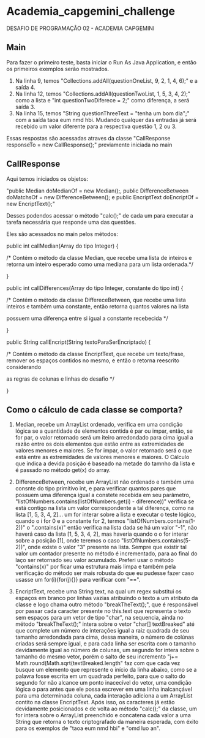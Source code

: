 # Academia_capgemini_challenge
DESAFIO DE PROGRAMAÇÃO 02 - ACADEMIA CAPGEMINI


## Main
Para fazer o primeiro teste, basta iniciar o Run As Java Application, e então os primeiros exemplos serão mostrados.
1. Na linha 9, temos "Collections.addAll(questionOneList, 9, 2, 1, 4, 6);" e a saída 4.
2. Na linha 12, temos "Collections.addAll(questionTwoList, 1, 5, 3, 4, 2);" como a lista e "int questionTwoDiferece = 2;" como diferença, a será saída 3.
3. Na linha 15, temos "String questionThreeText = "tenha um bom dia";" com a saída taoa eum nmd hbi.
Mudando qualquer das entradas já será recebido um valor diferente para a respectiva questão 1, 2 ou 3.


Essas respostas são acessadas atraves da classe "CallResponse responseTo = new CallResponse();" previamente iniciada no main


## CallResponse

Aqui temos iniciados os objetos:

"public Median doMedianOf = new Median();, public DifferenceBetween doMatchsOf = new DifferenceBetween(); e public EncriptText doEncriptOf = new EncriptText();"

Desses podendos acessar o método "calc();" de cada um para executar a tarefa necessária que responde uma das questões.

Eles são acessados no main pelos métodos:


public int callMedian(Array do tipo Integer)  {

  /* Contém o método da classe Median, que recebe uma lista de inteiros e retorna um inteiro esperado como uma mediana para um lista ordenada.*/
  
}


public int callDifferences(Array do tipo Integer, constante do tipo int)  {

  /* Contém o método da classe DiffereceBetween, que recebe uma lista inteiros e também uma constante, então retorna quantos valores na lista
  
  possuem uma diferença entre si igual a constante recebecida */
  
}


public String callEncript(String textoParaSerEncriptado)  {

  /* Contém o método da classe EncriptText, que recebe um texto/frase, remover os espaços contidos no mesmo, e então o retorna reescrito considerando
  
  as regras de colunas e linhas do desafio */
  
}


## Como o cálculo de cada classe se comporta?

1. Median, recebe um ArrayList<Integer> ordenado, verifica em uma condição lógica se a quantidade de elementos contida é par ou impar, então,
  se for par, o valor retornado será um iteiro arredondado para cima igual a razão entre os dois elementos que estão entre as extremidades de
  valores menores e maiores. Se for impar, o valor retornado será o que está entre as extremidades de valores menores e maiores.
  O Cálculo que indica a devida posição é baseado na metade do tamnho da lista e é passado no método get(x) do array.
  
  
2. DifferenceBetween, recebe um ArrayList<Integer> não ordenado e também uma consnte do tipo primitivo int, e para verificar quantos pares
  que possuem uma diferença igual a constete recebida em seu parâmetro, "listOfNumbers.contains(listOfNumbers.get(i) - diference))" verifica
  se está contigo na lista um valor correspondente a tal diferença, como na lista [1, 5, 3, 4, 2]... um for interar sobre a lista e executar 
  o teste lógico, quando o i for 0 e a constante for 2, termos "listOfNumbers.contains(1-2))" o ".contains(x)"  então verifica na lista dada
  se há um valor "-1", não haverá caso da lista [1, 5, 3, 4, 2], mas haveria quando o o for interar sobre a posição [1], onde teremos o caso
  "listOfNumbers.contains(5-2))", onde existe o valor  "3" presente na lista. Sempre que existir tal valor um contador presente no método é
  incrementado, para ao final do laço ser retornado seu valor acumulado.
  Preferi usar o método "contains(x)" por ficar uma estrutura mais limpa e também pela verificação do método ser mais robusta do que eu pudesse
  fazer caso usasse um for(i){for(j){}} para verificar com "==".
  
  
3. EncriptText, recebe uma String text, na qual um regex substitui os espaços em branco por linhas vazias atribuindo o texto a um atributo da classe
  e logo chama outro método "breakTheText();", que é responsável por passar cada caracter presente no this.text que representa o texto sem espaços para
  um vetor de tipo "char", na sequencia, ainda no método "breakTheText();" intera sobre o vetor "char[] textBreaked" até que complete um número de
  interações igual a raiz quadrada de seu tamanho arredondada para cima, dessa maneira, o número de colúnas criadas será sempre igual, e para cada linha
  ser escrita com o tamanho devidamente igual ao número de colunas, um segundo for intera sobre o tamanho do mesmo vetor, porém o salto de seu incremento
  "j+= Math.round(Math.sqrt(textBreaked.length" faz com que cada vez busque um elemento que represente o início da linha abaixo, como se a palavra fosse
  escrita em um quadrada perfeito, para que o salto do segundo for não alcance um ponto inacecível do vetor, uma condição lógica o para antes que ele possa
  escrever em uma linha inalcançável para uma determinada coluna, cada interação adiciona a um ArrayList<Character> contito na classe EncriptText.
  Após isso, os caracteres já estão devidamente posicionados e de volta ao método "calc();" da classe, um for intera sobre o ArrayList<Character> preenchido
  e concatena cada valor a uma String que retorna o texto criptografado da maneira esperada, com éxito para os exemplos de "taoa eum nmd hbi" e "omd luo an".

